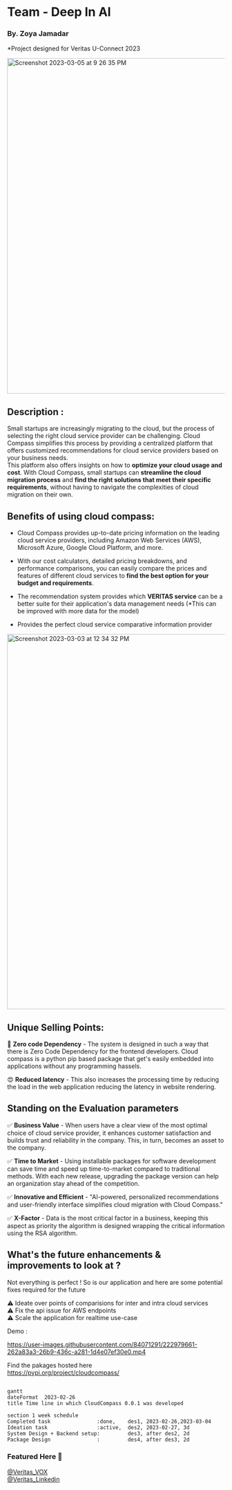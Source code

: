 <h1> Team - Deep In AI </h1>
<h3> By. Zoya Jamadar </h3>

*Project  designed for Veritas U-Connect 2023

<img width="777" alt="Screenshot 2023-03-05 at 9 26 35 PM" src="https://user-images.githubusercontent.com/84071291/222971334-356327d1-d304-487c-940f-1eb8a0676fe2.png">

<h2> Description : </h2>

Small startups are increasingly migrating to the cloud, but the process of selecting the right cloud service provider can be challenging. Cloud Compass simplifies this process by providing a centralized platform that offers customized recommendations for cloud service providers based on your business needs. <br> 
This platform also offers insights on how to **optimize your cloud usage and cost**. With Cloud Compass, small startups can **streamline the cloud migration process** and **find the right solutions that meet their specific requirements**, without having to navigate the complexities of cloud migration on their own.

<h2> Benefits of using cloud compass: </h2> 

* Cloud Compass provides up-to-date pricing information on the leading cloud service providers, including Amazon Web Services (AWS), Microsoft Azure, Google Cloud Platform, and more.

* With our cost calculators, detailed pricing breakdowns, and performance comparisons, you can easily compare the prices and features of different cloud services to **find the best option for your budget and requirements**.


* The recommendation system provides which **VERITAS service** can be a better suite for their application's data management needs (*This can be improved with more data for the model)


* Provides the perfect cloud service comparative information provider

<img width="869" alt="Screenshot 2023-03-03 at 12 34 32 PM" src="https://user-images.githubusercontent.com/84071291/222972659-e98654fc-4f72-469c-8468-83a46748af1a.png">

<h2> Unique Selling Points: </h2>

🥰 **Zero code Dependency** - The system is designed in such a way that there is Zero Code Dependency for the frontend developers. Cloud compass is a python pip based package that get's easily embedded into applications without any programming hassels.

😍 **Reduced latency** - This also increases the processing time by reducing the load in the web application reducing the latency in website rendering.

<h2>Standing on the Evaluation parameters </h2>

✅ **Business Value** - When users have a clear view of the most optimal choice of cloud service provider, it enhances customer satisfaction and builds trust and reliability in the company. This, in turn, becomes an asset to the company.

✅ **Time to Market** - Using installable packages for software development can save time and speed up time-to-market compared to traditional methods. With each new release, upgrading the package version can help an organization stay ahead of the competition. 

✅ **Innovative and Efficient** - "AI-powered, personalized recommendations and user-friendly interface simplifies cloud migration with Cloud Compass." 

✅ **X-Factor** - Data is the most critical factor in a business, keeping this aspect as priority the algorithm is designed wrapping the critical information using the RSA algorithm.


<h2> What's the future enhancements & improvements to look at ? </h2>
Not everything is perfect ! So is our application and here are some potential fixes required for the future 

⚠️ Ideate over points of comparisions for inter and intra cloud services <br>
⚠️ Fix the api issue for AWS endpoints <br>
⚠️ Scale the application for realtime use-case <br>


Demo :


https://user-images.githubusercontent.com/84071291/222979661-262a83a3-26b9-436c-a281-1d4e07ef30e0.mp4




Find the pakages hosted here  <br>
https://pypi.org/project/cloudcompass/

```mermaid

gantt
dateFormat  2023-02-26
title Time line in which CloudCompass 0.0.1 was developed 

section 1 week schedule
Completed task               :done,    des1, 2023-02-26,2023-03-04
Ideation task                :active,  des2, 2023-02-27, 3d
System Design + Backend setup:         des3, after des2, 2d
Package Design               :         des4, after des3, 2d

```
<h3>Featured Here 🥳</h3>
<a href="https://vox.veritas.com/t5/Inside-Veritas/Veritas-India-invited-30-college-students-to-the-first-uConnect/ba-p/899494" alt="FEATURED">
 @Veritas_VOX
</a><br>
<a href="https://www.linkedin.com/posts/shbhmkmr_lifeatveritas-teamveritas-illuminate2023-activity-7037711678825803776-ExND?utm_source=share&utm_medium=member_desktop" alt="FEATURED Linkedn">
 @Veritas_Linkedin
</a>

